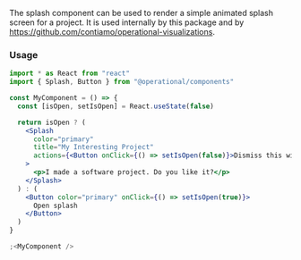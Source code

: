 The splash component can be used to render a simple animated splash screen for a project. It is used internally by this package and by https://github.com/contiamo/operational-visualizations.

### Usage

```jsx
import * as React from "react"
import { Splash, Button } from "@operational/components"

const MyComponent = () => {
  const [isOpen, setIsOpen] = React.useState(false)

  return isOpen ? (
    <Splash
      color="primary"
      title="My Interesting Project"
      actions={<Button onClick={() => setIsOpen(false)}>Dismiss this window</Button>}
    >
      <p>I made a software project. Do you like it?</p>
    </Splash>
  ) : (
    <Button color="primary" onClick={() => setIsOpen(true)}>
      Open splash
    </Button>
  )
}

;<MyComponent />
```
